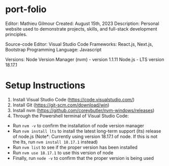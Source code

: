 # port-folio

Editor: Mathieu Gilmour
Created: August 15th, 2023
Description: Personal website used to demonstrate projects, skills, and full-stack development principles.

Source-code Editor: Visual Studio Code
Frameworks: React.js, Next.js, Bootstrap
Programming Language: Javascript

Versions:
Node Version Manager (nvm) - version 1.1.11
Node.js - LTS version 18.17.1 

# Setup Instructions

1. Install Visual Studio Code (https://code.visualstudio.com/)
2. Install Git (https://git-scm.com/download/win)
3. Install nvm (https://github.com/coreybutler/nvm-windows/releases)
4. Through the Powershell terminal of Visual Studio Code:
- Run ```nvm -v``` to confirm the installation of node version manager
- Run ```nvm install lts``` to install the latest long-term support (lts) release of node.js (Note*: Currently using version 18.17.1 of node. If this is not the lts, run ```nvm install 18.17.1``` instead)
- Run ```nvm list``` to see if the proper version has been installed
- Run ```nvm use 18.17.1``` to use this version of node
- Finally, run ```node -v``` to confirm that the proper version is being used


